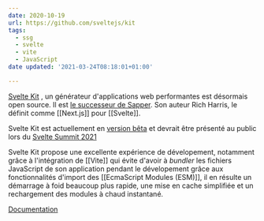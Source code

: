 ```yaml
---
date: 2020-10-19
url: https://github.com/sveltejs/kit
tags:
  - ssg
  - svelte
  - vite
  - JavaScript
date updated: '2021-03-24T08:18:01+01:00'

---
```


[Svelte Kit](https://kit.svelte.dev) , un générateur d'applications web performantes est désormais open source. Il est [le successeur de Sapper](https://youtu.be/vHHLLJA0b70?t=24230). Son auteur Rich Harris, le définit comme [[Next.js]] pour [[Svelte]].

Svelte Kit est actuellement en [version bêta](https://svelte.dev/blog/sveltekit-beta) et devrait être présenté au public lors du [Svelte Summit 2021](https://sveltesummit.com)

Svelte Kit propose une excellente expérience de dévelopement, notamment grâce à l'intégration de [[Vite]] qui évite d'avoir à *bundler* les fichiers JavaScript de son application pendant le dévelopement grâce aux fonctionnalités d'import des [[EcmaScript Modules (ESM)]], il en résulte un démarrage à foid beaucoup plus rapide, une mise en cache simplifiée et un rechargement des modules à chaud instantané.

[Documentation](https://kit.svelte.dev/docs)
